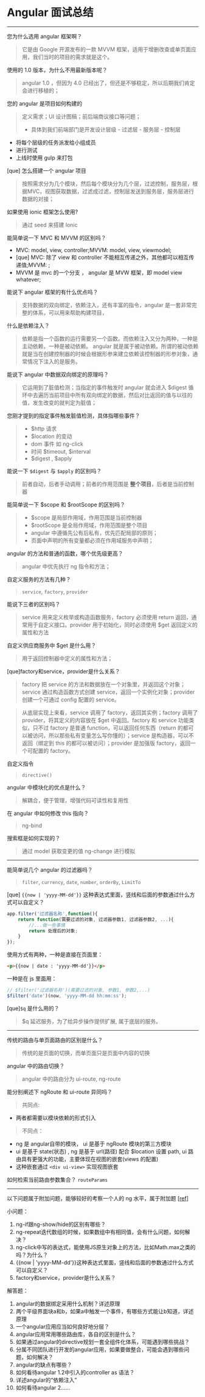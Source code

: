 # Angular 面试总结





---

您为什么选用 angular 框架啊？
> 它是由 Google 开源发布的一款 MVVM 框架，适用于增删改查或单页面应用，我们当时的项目的需求就是这个。

使用的 1.0 版本，为什么不用最新版本呢？
> angular 1.0 ，但因为 4.0 已经出了，但还是不够稳定，所以后期我们肯定会进行移植的；

您的 angular 是项目如何构建的
> 定义需求；UI 设计图稿；前后端商议接口等问题；
> - 具体到我们前端部门是开发设计层级
    - 过滤层
    - 服务层
    - 控制层
  - 将每个层级的任务派发给小组成员
  - 进行测试
  - 上线时使用 gulp 来打包

[que] 怎么搭建一个 angular 项目
> 按照需求分为几个模块，然后每个模块分为几个层，过滤控制，服务层，根据MVC，视图获取数据，过滤成过滤，控制层发送到服务层，服务层进行数据的对接；

如果使用 ionic 框架怎么使用?
> 通过 seed 来搭建 Ionic

能简单说一下 MVC 和 MVVM 的区别吗？

>
- MVC: model, view, controller;MVVM: model, view, viewmodel;
- [que] MVC: 除了 view 和 controller 不能相互传递之外，其他都可以相互传递值;MVVM:  ;
- MVVM 是 mvc 的一个分支 ， angular 是 MVW 框架，即 model view whatever;

能说下 angular 框架的有什么优点吗？
> 支持数据的双向绑定，依赖注入，还有丰富的指令，angular 是一套非常完整的体系，可以用来帮助构建项目，

什么是依赖注入？
> 依赖是指一个函数的运行需要另一个函数。而依赖注入又分为两种，一种是主动依赖，一种是被动依赖。 angular 就是属于被动依赖。所谓的被动依赖就是当在创建控制器的时候会根据形参来建立依赖该控制器的形参对象，通常情况下注入的是服务。

能说下 angular 中数据双向绑定的原理吗？
> 它运用到了脏值检测；当指定的事件触发时 angular 就会进入 $digest 循环中去遍历当前项目中所有双向绑定的数据，然后对比返回的值与以往的值，发生改变的就判定为脏值；

您刚才提到的指定事件触发脏值检测，具体指哪些事件？
> - $http 请求
> - $location 的变动
> - dom 事件 如 ng-click
> - 时间 $timeout, $interval
> - $digest , $apply

能说一下 `$digest` 与 `$apply` 的区别吗？
> 前者自动，后者手动调用；前者的作用范围是 **整个项目**，后者是当前控制器

能简单说一下 $scope 和 $rootScope 的区别吗？
> - $scope 是局部作用域，作用范围是当前控制器
> - $rootScope 是全局作用域，作用范围是整个项目
> - angular 中遵循先公有后私有，优先匹配局部的原则；
> - 页面中声明的所有变量都必须在作用域服务中声明；

angular 的方法和普通的函数，哪个优先级更高？
> angular 中优先执行 ng 指令和方法；

自定义服务的方法有几种？
> `service`, `factory`, `provider`

能说下三者的区别吗？
> service 用来定义枚举或构造函数服务，factory 必须使用 return 返回，通常用于自定义接口。provider 用于初始化，同时必须使用 $get 返回定义的属性和方法

自定义供应商服务中 $get 是什么用？
> 用于返回控制器中定义的属性和方法；

[que]factory和service，provider是什么关系？
> factory 把 service 的方法和数据放在一个对象里，并返回这个对象；service 通过构造函数方式创建 service，返回一个实例化对象；provider 创建一个可通过 config 配置的 service。

> 从底层实现上来看，service 调用了 factory，返回其实例；factory 调用了 provider，将其定义的内容放在 $get 中返回。factory 和 service 功能类似，只不过 factory 是普通 function，可以返回任何东西（return 的都可以被访问，所以那些私有变量怎么写你懂的）；service 是构造器，可以不返回（绑定到 this 的都可以被访问）；provider 是加强版 factory，返回一个可配置的 factory。


自定义指令
> `directive()`

angular 中模块化的优点是什么？
> 解耦合，便于管理，增强代码可读性和复用性

在 angular 中如何修改 this 指向？
> ng-bind

搜索框是如何实现的？
> 通过 model 获取变更的值 ng-change 进行模拟

---

能简单说几个 angular 的过滤器吗？
> `filter`, `currency`, `date`, `number`, `orderBy`, `LimitTo`


[que] `{{now | 'yyyy-MM-dd'}}` 这种表达式里面，竖线和后面的参数通过什么方式可以自定义？

```js
app.filter('过滤器名称',function(){
    return function(需要过滤的对象, 过滤器参数1, 过滤器参数2, ...){
        //...做一些事情   
        return 处理后的对象;
    }
});
```

使用方式有两种，一种是直接在页面里：
```html
<p>{{now | date : 'yyyy-MM-dd'}}</p>
```
一种是在 js 里面用：
```js
// $filter('过滤器名称')(需要过滤的对象, 参数1, 参数2,...)
$filter('date')(now, 'yyyy-MM-dd hh:mm:ss');
```

[que]`$q` 是什么用的？

> $q 延迟服务，为了给异步操作提供扩展, 属于底层的服务。

---

传统的路由与单页面路由的区别是什么？
> 传统的是页面的切换，而单页面只是页面中内容的切换

angular 中的路由切换？
> angular 中的路由分为 ui-route, ng-route

能分别阐述下 ngRoute 和 ui-route 异同吗？

>共同点:
- 两者都需要以模块依赖的形式引入

>不同点：
>
- ng 是 angular自带的模块， ui 是基于 ngRoute 模块的第三方模块
- ui 是基于 state(状态) , ng 是基于 url(路径) 配合 $location 设置 path, ui 路由具有更强大的功能，主要体现在视图的嵌套(views 的配置)
- 这种嵌套通过 `<div ui-view>` 实现视图嵌套

如何检索当前路由参数集合？
`routeParams`


---

以下问题属于附加问题，能够较好的考察一个人的 ng 水平，属于附加题 [[ref](https://www.zhihu.com/question/36040694)]

小问题：

1. ng-if跟ng-show/hide的区别有哪些？
2. ng-repeat迭代数组的时候，如果数组中有相同值，会有什么问题，如何解决？
3. ng-click中写的表达式，能使用JS原生对象上的方法，比如Math.max之类的吗？为什么？
4. {{now | 'yyyy-MM-dd'}}这种表达式里面，竖线和后面的参数通过什么方式可以自定义？
5. factory和service，provider是什么关系？

解答题：

1. angular的数据绑定采用什么机制？详述原理
2. 两个平级界面块a和b，如果a中触发一个事件，有哪些方式能让b知道，详述原理
3. 一个angular应用应当如何良好地分层？
4. angular应用常用哪些路由库，各自的区别是什么？
5. 如果通过angular的directive规划一套全组件化体系，可能遇到哪些挑战？
6. 分属不同团队进行开发的angular应用，如果要做整合，可能会遇到哪些问题，如何解决？
7. angular的缺点有哪些？
8. 如何看待angular 1.2中引入的controller as 语法？
9. 详述angular的“依赖注入”
10.  如何看待angular 2……
